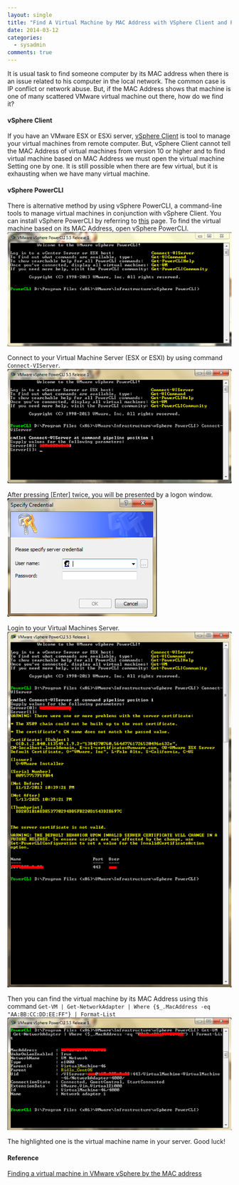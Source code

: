 ```yaml
---
layout: single
title: "Find A Virtual Machine by MAC Address with VSphere Client and PowerCLI"
date: 2014-03-12
categories:
  - sysadmin
comments: true
---
```


It is usual task to find someone computer by its MAC address when there is an issue related to his computer in the local network. The common case is IP conflict or network abuse. But, if the MAC Address shows that machine is one of many scattered VMware virtual machine out there, how do we find it?

#### vSphere Client

If you have an VMware ESX or ESXi server, [vSphere Client](https://pubs.vmware.com/vsphere-4-esx-vcenter/index.jsp?topic=/com.vmware.vsphere.installclassic.doc_41/common/install/t_down_client.html) is tool to manage your virtual machines from remote computer. But, vSphere Client cannot tell the MAC Address of virtual machines from version 10 or higher and to find virtual machine based on MAC Address we must open the virtual machine Setting one by one. It is still possible when there are few virtual, but it is exhausting when we have many virtual machine.

#### vSphere PowerCLI

There is alternative method by using vSphere PowerCLI, a command-line tools to manage virtual machines in conjunction with vSphere Client. You can install vSphere PowerCLI by referring to [this](http://blogs.vmware.com/PowerCLI/2011/06/back-to-basics-part-1-installing-powercli.html) page. To find the virtual machine based on its MAC Address, open vSphere PowerCLI.
![powercli1](images/powercli1.PNG)

Connect to your Virtual Machine Server (ESX or ESXI) by using command `Connect-VIServer`.
![powercli2](images/powercli2.PNG)

After pressing [Enter] twice, you will be presented by a logon window.
![powercli3](images/powercli3.PNG)

Login to your Virtual Machines Server.
![powercli4](images/powercli4.PNG)

Then you can find the virtual machine by its MAC Address using this command `Get-VM | Get-NetworkAdapter | Where {$_.MacAddress -eq "AA:BB:CC:DD:EE:FF"} | Format-List`
![powercli5](images/powercli5.PNG)

The highlighted one is the virtual machine name in your server. Good luck!

#### Reference

[Finding a virtual machine in VMware vSphere by the MAC address](http://terenceluk.blogspot.com/2013/11/finding-virtual-machine-in-vmware.html)
